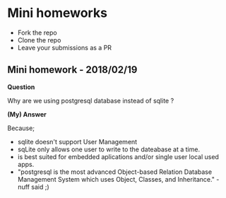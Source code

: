 # Mini homeworks

- Fork the repo
- Clone the repo
- Leave your submissions as a PR

## Mini homework - 2018/02/19

**Question**

Why are we using postgresql database  instead of sqlite ?

**(My) Answer**

Because;
  - sqlite doesn't support User Management
  - sqLite only allows one user to write to the dateabase at a time.
  - is best suited for embedded aplications and/or single user local used apps.
  - "postgresql is the most advanced Object-based Relation Database Management System which uses Object, Classes, and Inheritance." - nuff said ;)
